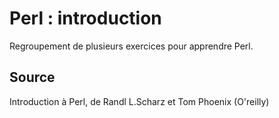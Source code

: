 # Perl : introduction

Regroupement de plusieurs exercices pour apprendre Perl.


## Source

Introduction à Perl, de Randl L.Scharz et Tom Phoenix (O'reilly)

